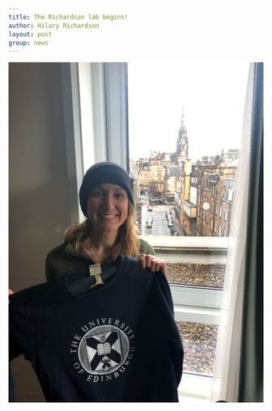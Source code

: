 ```yaml
---
title: The Richardson lab begins!
author: Hilary Richardson
layout: post
group: news
---
```

 <img src="/static/img/news/day-1.jpg" alt="HR Day 1" class="img-fluid">
